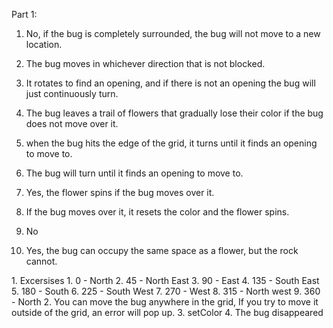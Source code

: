 Part 1:
<ls>
1. No, if the bug is completely surrounded, the bug will not move to a new location.

2. The bug moves in whichever direction that is not blocked.

3. It rotates to find an opening, and if there is not an opening the bug will just continuously turn.

4. The bug leaves a trail of flowers that gradually lose their color if the bug does not move over it.

5. when the bug hits the edge of the grid, it turns until it finds an opening to move to.

6. The bug will turn until it finds an opening to move to.

7. Yes, the flower spins if the bug moves over it.

8. If the bug moves over it, it resets the color and the flower spins.

9. No

10. Yes, the bug can occupy the same space as a flower, but the rock cannot.
</ls>

<ls>
1. Excersises
  <ls>
  1. 0 - North
  2. 45 - North East
  3. 90 - East
  4. 135 - South East
  5. 180 - South
  6. 225 - South West
  7. 270 - West
  8. 315 - North west
  9. 360 - North
  </ls>
2. You can move the bug anywhere in the grid, If you try to move it outside of the grid, an error will pop up.
3. setColor
4. The bug disappeared
</ls>
